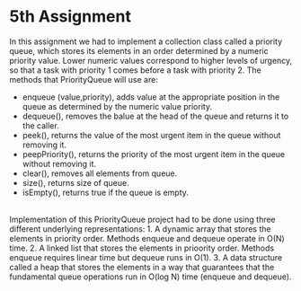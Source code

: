 # 5th Assignment 

In this assignment we had to implement a collection class called a priority queue, which stores its elements in an order determined by a numeric priority value. Lower numeric values correspond to higher levels of urgency, so that a task with priority 1 comes before a task with priority 2. The methods that PriorityQueue will use are:

* enqueue (value,priority), adds value at the appropriate position in the queue as determined by the numeric value priority.
* dequeue(), removes the balue at the head of the queue and returns it to the caller.
* peek(), returns the value of the most urgent item in the queue without removing it.
* peepPriority(), returns the priority of the most urgent item in the queue without removing it.
* clear(), removes all elements from queue.
* size(), returns size of queue.
* isEmpty(), returns true if the queue is empty.

<br>
Implementation of this PriorityQueue project had to be done using three different underlying representations:
1. A dynamic array that stores the elements in priority order. Methods enqueue and dequeue operate in O(N) time.
2. A linked list that stores the elements in prioority order. Methods enqueue requires linear time but dequeue runs in O(1).
3. A data structure called a heap that stores the elements in a way that guarantees that the fundamental queue operations run in O(log N) time (enqueue and dequeue).

